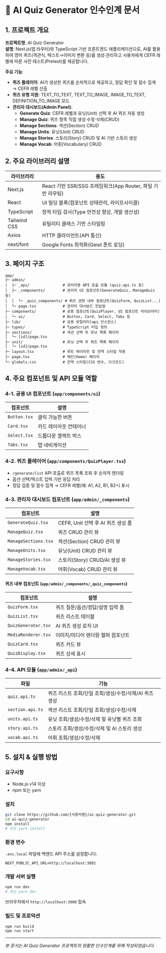 # 🚀 AI Quiz Generator 인수인계 문서

## 1. 프로젝트 개요
**프로젝트명**: AI Quiz Generator  
**설명**: Next.js(앱 라우터)와 TypeScript 기반 프론트엔드 애플리케이션으로, AI를 활용하여 영어 퀴즈(객관식, 텍스트→이미지 변환 등)를 생성·관리하고 사용자에게 CEFR 레벨에 따른 사전 테스트(Pretest)를 제공합니다.

**주요 기능**:
- **퀴즈 플레이어**: AI가 생성한 퀴즈를 순차적으로 제공하고, 정답 확인 및 점수 집계 → CEFR 레벨 산출
- **퀴즈 유형 지원**: TEXT_TO_TEXT, TEXT_TO_IMAGE, IMAGE_TO_TEXT, DEFINITION_TO_IMAGE 모드
- **관리자 대시보드(Admin Panel)**:
  - **Generate Quiz**: CEFR 레벨과 유닛(Unit) 선택 후 AI 퀴즈 자동 생성
  - **Manage Quiz**: 퀴즈 항목 직접 생성·수정·삭제(CRUD)
  - **Manage Sections**: 섹션(Section) CRUD
  - **Manage Units**: 유닛(Unit) CRUD
  - **Manage Stories**: 스토리(Story) CRUD 및 AI 기반 스토리 생성
  - **Manage Vocab**: 어휘(Vocabulary) CRUD

## 2. 주요 라이브러리 설명

| 라이브러리     | 용도                                                       |
| ------------- | --------------------------------------------------------- |
| Next.js       | React 기반 SSR/SSG 프레임워크(App Router, 파일 기반 라우팅) |
| React         | UI 빌딩 블록(컴포넌트 상태관리, 라이프사이클)               |
| TypeScript    | 정적 타입 검사(Type 안전성 향상, 개발 생산성)              |
| Tailwind CSS  | 유틸리티 클래스 기반 스타일링                              |
| Axios         | HTTP 클라이언트(API 통신)                                  |
| next/font     | Google Fonts 최적화(Geist 폰트 로딩)                       |

## 3. 페이지 구조

```plaintext
app/
├─ admin/
│  ├─ _api/               # 관리자용 API 호출 모듈 (quiz.api.ts 등)
│  ├─ _components/        # 관리자 UI 컴포넌트(GenerateQuiz, ManageQuiz 등)
│  │  └─ _quiz_components/ # 퀴즈 관련 내부 컴포넌트(QuizForm, QuizList...)
│  └─ page.tsx            # 관리자 대시보드 진입점
├─ components/            # 공용 컴포넌트(QuizPlayer, UI 컴포넌트 라이브러리)
│  └─ ui/                 # Button, Card, Select, Tabs 등
├─ lib/                   # 공용 유틸리티(api 인스턴스)
├─ types/                 # TypeScript 타입 정의
├─ sections/              # 섹션 선택 후 유닛 목록 페이지
│  └─ [id]/page.tsx
├─ unit/                  # 유닛 선택 후 퀴즈 목록 페이지
│  └─ [id]/page.tsx
├─ layout.tsx             # 루트 레이아웃 및 전역 스타일 적용
├─ page.tsx               # 메인(Home) 페이지
└─ globals.css            # 전역 스타일(CSS 변수, 다크모드)
```

## 4. 주요 컴포넌트 및 API 모듈 역할

### 4-1. 공용 UI 컴포넌트 (`app/components/ui`)
| 컴포넌트       | 설명                           |
| ----------- | ----------------------------- |
| `Button.tsx`| 클릭 가능한 버튼              |
| `Card.tsx`  | 카드 레이아웃 컨테이너         |
| `Select.tsx`| 드롭다운 셀렉트 박스           |
| `Tabs.tsx`  | 탭 네비게이션                |

### 4-2. 퀴즈 플레이어 (`app/components/QuizPlayer.tsx`)
- `/generate/list` API 호출로 퀴즈 목록 조회 후 순차적 렌더링
- 옵션 선택/텍스트 입력 기반 응답 처리
- 정답 검증 및 점수 집계 → CEFR 레벨(예: A1, A2, B1, B2+) 표시

### 4-3. 관리자 대시보드 컴포넌트 (`app/admin/_components`)
| 컴포넌트             | 설명                                |
| ------------------- | --------------------------------- |
| `GenerateQuiz.tsx`  | CEFR, Unit 선택 후 AI 퀴즈 생성 폼    |
| `ManageQuiz.tsx`    | 퀴즈 CRUD 관리 뷰                   |
| `ManageSections.tsx`| 섹션(Section) CRUD 관리 뷰         |
| `ManageUnits.tsx`   | 유닛(Unit) CRUD 관리 뷰            |
| `ManageStories.tsx` | 스토리(Story) CRUD/AI 생성 뷰     |
| `ManageVocab.tsx`   | 어휘(Vocab) CRUD 관리 뷰          |

#### 퀴즈 내부 컴포넌트 (`app/admin/_components/_quiz_components`)
| 컴포넌트          | 설명                                |
| ---------------- | --------------------------------- |
| `QuizForm.tsx`    | 퀴즈 질문/옵션/정답/설명 입력 폼     |
| `QuizList.tsx`    | 퀴즈 리스트 테이블                  |
| `QuizGenerator.tsx`| AI 퀴즈 생성 로직 UI               |
| `MediaRenderer.tsx`| 이미지/미디어 렌더링 헬퍼 컴포넌트  |
| `QuizCard.tsx`    | 퀴즈 카드 뷰                       |
| `QuizDisplay.tsx` | 퀴즈 상세 표시                      |

### 4-4. API 모듈 (`app/admin/_api`)
| 파일              | 기능                                                        |
| ---------------- | --------------------------------------------------------- |
| `quiz.api.ts`    | 퀴즈 리스트 조회/단일 조회/생성/수정/삭제/AI 퀴즈 생성    |
| `section.api.ts` | 섹션 리스트 조회/단일 조회/생성/수정/삭제                   |
| `units.api.ts`   | 유닛 조회/생성/수정/삭제 및 유닛별 퀴즈 조회                |
| `story.api.ts`   | 스토리 조회/생성/수정/삭제 및 AI 스토리 생성               |
| `vocab.api.ts`   | 어휘 조회/생성/수정/삭제                                   |

## 5. 설치 & 실행 방법

### 요구사항
- Node.js v14 이상
- npm 또는 yarn

### 설치
```bash
git clone https://github.com/{사용자명}/ai-quiz-generator.git
cd ai-quiz-generator
npm install
# 또는 yarn install
```

### 환경 변수
`.env.local` 파일에 백엔드 API 주소를 설정합니다:
```dotenv
NEXT_PUBLIC_API_URL=http://localhost:3001
```

### 개발 서버 실행
```bash
npm run dev
# 또는 yarn dev
```
브라우저에서 `http://localhost:3000` 접속

### 빌드 및 프로덕션
```bash
npm run build
npm run start
```

---
*본 문서는 AI Quiz Generator 프로젝트의 원활한 인수인계를 위해 작성되었습니다.*